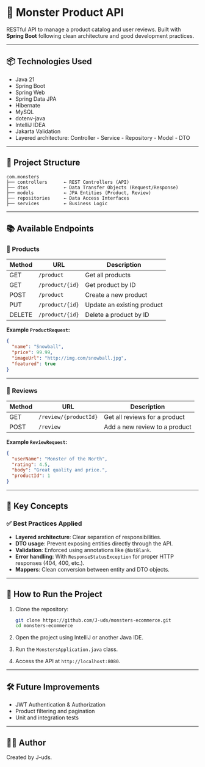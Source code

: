 # 🧪 Monster Product API

RESTful API to manage a product catalog and user reviews. Built with **Spring Boot** following clean architecture and good development practices.

---

## 📦 Technologies Used

- Java 21
- Spring Boot
- Spring Web
- Spring Data JPA
- Hibernate
- MySQL 
- dotenv-java
- IntelliJ IDEA
- Jakarta Validation
- Layered architecture: Controller - Service - Repository - Model - DTO

---

## 🧩 Project Structure

```
com.monsters
├── controllers      ← REST Controllers (API)
├── dtos             ← Data Transfer Objects (Request/Response)
├── models           ← JPA Entities (Product, Review)
├── repositories     ← Data Access Interfaces
├── services         ← Business Logic
```

---

## 📚 Available Endpoints

### 🔹 Products

| Method | URL               | Description                      |
|--------|-------------------|----------------------------------|
| GET    | `/product`        | Get all products                 |
| GET    | `/product/{id}`   | Get product by ID                |
| POST   | `/product`        | Create a new product             |
| PUT    | `/product/{id}`   | Update an existing product       |
| DELETE | `/product/{id}`   | Delete a product by ID           |

**Example `ProductRequest`:**
```json
{
  "name": "Snowball",
  "price": 99.99,
  "imageUrl": "http://img.com/snowball.jpg",
  "featured": true
}
```

---

### 🔸 Reviews

| Method | URL                      | Description                             |
|--------|--------------------------|-----------------------------------------|
| GET    | `/review/{productId}`    | Get all reviews for a product           |
| POST   | `/review`                | Add a new review to a product           |

**Example `ReviewRequest`:**
```json
{
  "userName": "Monster of the North",
  "rating": 4.5,
  "body": "Great quality and price.",
  "productId": 1
}
```

---

## 🧠 Key Concepts

### ✅ Best Practices Applied

- **Layered architecture**: Clear separation of responsibilities.
- **DTO usage**: Prevent exposing entities directly through the API.
- **Validation**: Enforced using annotations like `@NotBlank`.
- **Error handling**: With `ResponseStatusException` for proper HTTP responses (404, 400, etc.).
- **Mappers**: Clean conversion between entity and DTO objects.

---

## 🚀 How to Run the Project

1. Clone the repository:
   ```bash
   git clone https://github.com/J-uds/monsters-ecommerce.git
   cd monsters-ecommerce
   ```

2. Open the project using IntelliJ or another Java IDE.

3. Run the `MonstersApplication.java` class.

4. Access the API at `http://localhost:8080`.

---

## 🛠 Future Improvements

- JWT Authentication & Authorization
- Product filtering and pagination
- Unit and integration tests

---

## 🧙‍♂️ Author

Created by J-uds.
